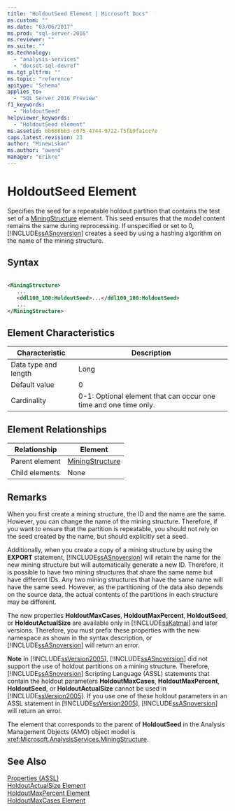 ```yaml
---
title: "HoldoutSeed Element | Microsoft Docs"
ms.custom: ""
ms.date: "03/06/2017"
ms.prod: "sql-server-2016"
ms.reviewer: ""
ms.suite: ""
ms.technology: 
  - "analysis-services"
  - "docset-sql-devref"
ms.tgt_pltfrm: ""
ms.topic: "reference"
apitype: "Schema"
applies_to: 
  - "SQL Server 2016 Preview"
f1_keywords: 
  - "HoldoutSeed"
helpviewer_keywords: 
  - "HoldoutSeed element"
ms.assetid: 6b608bb3-c075-4744-9722-f5fb9fa1cc7e
caps.latest.revision: 23
author: "Minewiskan"
ms.author: "owend"
manager: "erikre"
---
```

# HoldoutSeed Element
  Specifies the seed for a repeatable holdout partition that contains the test set of a [MiningStructure](../../../analysis-services/scripting/objects/miningstructure-element-assl.md) element. This seed ensures that the model content remains the same during reprocessing. If unspecified or set to 0, [!INCLUDE[ssASnoversion](../../../includes/ssasnoversion-md.md)] creates a seed by using a hashing algorithm on the name of the mining structure.  
  
## Syntax  
  
```xml  
  
<MiningStructure>  
   ...  
   <ddl100_100:HoldoutSeed>...</ddl100_100:HoldoutSeed>  
   ...  
</MiningStructure>  
```  
  
## Element Characteristics  
  
|Characteristic|Description|  
|--------------------|-----------------|  
|Data type and length|Long|  
|Default value|0|  
|Cardinality|0-1: Optional element that can occur one time and one time only.|  
  
## Element Relationships  
  
|Relationship|Element|  
|------------------|-------------|  
|Parent element|[MiningStructure](../../../analysis-services/scripting/objects/miningstructure-element-assl.md)|  
|Child elements|None|  
  
## Remarks  
 When you first create a mining structure, the ID and the name are the same. However, you can change the name of the mining structure. Therefore, if you want to ensure that the partition is repeatable, you should not rely on the seed created by the name, but should explicitly set a seed.  
  
 Additionally, when you create a copy of a mining structure by using the **EXPORT** statement, [!INCLUDE[ssASnoversion](../../../includes/ssasnoversion-md.md)] will retain the name for the new mining structure but will automatically generate a new ID. Therefore, it is possible to have two mining structures that share the same name but have different IDs. Any two mining structures that have the same name will have the same seed. However, as the partitioning of the data also depends on the source data, the actual contents of the partitions in each structure may be different.  
  
 The new properties **HoldoutMaxCases**, **HoldoutMaxPercent**, **HoldoutSeed**, or **HoldoutActualSize** are available only in [!INCLUDE[ssKatmai](../../../includes/sskatmai-md.md)] and later versions. Therefore, you must prefix these properties with the new namespace as shown in the syntax description, or [!INCLUDE[ssASnoversion](../../../includes/ssasnoversion-md.md)] will return an error.  
  
 **Note** In [!INCLUDE[ssVersion2005](../../../includes/ssversion2005-md.md)], [!INCLUDE[ssASnoversion](../../../includes/ssasnoversion-md.md)] did not support the use of holdout partitions on a mining structure. Therefore, [!INCLUDE[ssASnoversion](../../../includes/ssasnoversion-md.md)] Scripting Language (ASSL) statements that contain the holdout parameters **HoldoutMaxCases**, **HoldoutMaxPercent**, **HoldoutSeed**, or **HoldoutActualSize** cannot be used in [!INCLUDE[ssVersion2005](../../../includes/ssversion2005-md.md)]. If you use one of these holdout parameters in an ASSL statement in [!INCLUDE[ssVersion2005](../../../includes/ssversion2005-md.md)], [!INCLUDE[ssASnoversion](../../../includes/ssasnoversion-md.md)] will return an error.  
  
 The element that corresponds to the parent of **HoldoutSeed** in the Analysis Management Objects (AMO) object model is <xref:Microsoft.AnalysisServices.MiningStructure>.  
  
## See Also  
 [Properties &#40;ASSL&#41;](../../../analysis-services/scripting/properties/properties-assl.md)   
 [HoldoutActualSize Element](../../../analysis-services/scripting/properties/holdoutactualsize-element.md)   
 [HoldoutMaxPercent Element](../../../analysis-services/scripting/properties/holdoutmaxpercent-element.md)   
 [HoldoutMaxCases Element](../../../analysis-services/scripting/properties/holdoutmaxcases-element.md)  
  
  